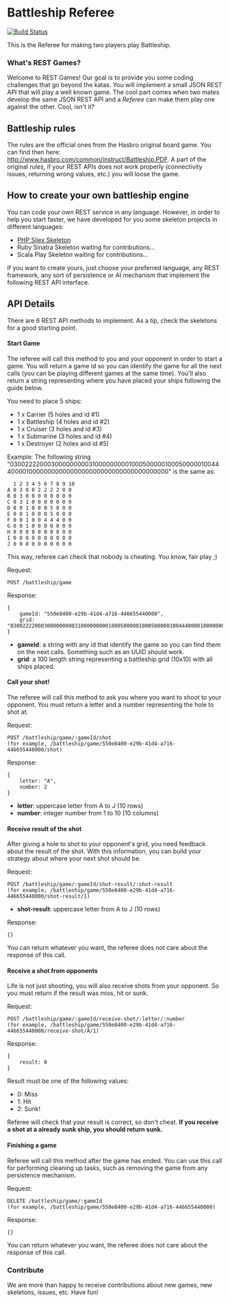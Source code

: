 # Battleship Referee

[![Build Status](https://travis-ci.org/restgames/battleship-client.svg)](https://travis-ci.org/restgames/battleship-client)

This is the Referee for making two players play Battleship.

### What's REST Games?

Welcome to REST Games! Our goal is to provide you some coding challenges that go beyond the katas. You will implement a small JSON REST API that will play a well known game. The cool part comes when two mates develop the same JSON REST API and a _Referee_ can make them play one against the other. Cool, isn't it?

## Battleship rules

The rules are the official ones from the Hasbro original board game. You can find then here: http://www.hasbro.com/common/instruct/Battleship.PDF. A part of the original rules, if your REST APIs does not work properly (connectivity issues, returning wrong values, etc.) you will loose the game.

## How to create your own battleship engine

You can code your own REST service in any language. However, in order to help you start faster, we have developed for you some skeleton projects in different languages:

* [PHP Silex Skeleton](https://github.com/restgames/battleship-rest-silex-skeleton)
* Ruby Sinatra Skeleton waiting for contributions...
* Scala Play Skeleton waiting for contributions...

If you want to create yours, just choose your preferred language, any REST framework, any sort of persistence or AI mechanism that implement the following REST API interface.

## API Details

There are 6 REST API methods to implement. As a tip, check the skeletons for a good starting point.

#### Start Game

The referee will call this method to you and your opponent in order to start a game. You will return a game id so you can identify the game for all the next calls (you can be playing different games at the same time). You'll also return a string representing where you have placed your ships following the guide below.

You need to place 5 ships:
  - 1 x Carrier (5 holes and id #1)
  - 1 x Battleship (4 holes and id #2)
  - 1 x Cruiser (3 holes and id #3)
  - 1 x Submarine (3 holes and id #4)
  - 1 x Destroyer (2 holes and id #5)

Example: The following string "0300222200030000000003100000000010005000001000500000100444000010000000000000000000000000000000000000" is the same as:

      1 2 3 4 5 6 7 8 9 10
    A 0 3 0 0 2 2 2 2 0 0
    B 0 3 0 0 0 0 0 0 0 0
    C 0 3 1 0 0 0 0 0 0 0
    D 0 0 1 0 0 0 5 0 0 0
    E 0 0 1 0 0 0 5 0 0 0
    F 0 0 1 0 0 4 4 4 0 0
    G 0 0 1 0 0 0 0 0 0 0
    H 0 0 0 0 0 0 0 0 0 0
    I 0 0 0 0 0 0 0 0 0 0
    J 0 0 0 0 0 0 0 0 0 0

This way, referee can check that nobody is cheating. You know, fair play ;)

Request:

    POST /battleship/game

Response:

    {
        gameId: "550e8400-e29b-41d4-a716-446655440000",
        grid: "0300222200030000000003100000000010005000001000500000100444000010000000000000000000000000000000000000"
    }

- **gameId**: a string with any id that identify the game so you can find them on the next calls. Something such as an UUID should work.
- **grid**: a 100 length string representing a battleship grid (10x10) with all ships placed.

#### Call your shot!

The referee will call this method to ask you where you want to shoot to your opponent. You must return a letter and a number representing the hole to shot at.

Request:

    POST /battleship/game/:gameId/shot
    (for example, /battleship/game/550e8400-e29b-41d4-a716-446655440000/shot)

Response:

    {
        letter: "A",
        number: 2
    }

- **letter**: uppercase letter from A to J (10 rows)
- **number**: integer number from 1 to 10 (10 columns)

#### Receive result of the shot

After giving a hole to shot to your opponent's grid, you need feedback about the result of the shot. With this information, you can build your strategy about where your next shot should be.

Request:

    POST /battleship/game/:gameId/shot-result/:shot-result
    (for example, /battleship/game/550e8400-e29b-41d4-a716-446655440000/shot-result/1)

- **shot-result**: uppercase letter from A to J (10 rows)

Response:

    {}

You can return whatever you want, the referee does not care about the response of this call.

#### Receive a shot from opponents

Life is not just shooting, you will also receive shots from your opponent. So you must return if the result was miss, hit or sunk.

Request:

    POST /battleship/game/:gameId/receive-shot/:letter/:number
    (for example, /battleship/game/550e8400-e29b-41d4-a716-446655440000/receive-shot/A/1)

Response:

    {
        result: 0
    }

Result must be one of the following values:
- 0: Miss
- 1: Hit
- 2: Sunk!

Referee will check that your result is correct, so don't cheat. **If you receive a shot at a already sunk ship, you should return sunk.**

#### Finishing a game

Referee will call this method after the game has ended. You can use this call for performing cleaning up tasks, such as removing the game from any persistence mechanism.

Request:

    DELETE /battleship/game/:gameId
    (for example, /battleship/game/550e8400-e29b-41d4-a716-446655440000)

Response:

    {}

You can return whatever you want, the referee does not care about the response of this call.

### Contribute

We are more than happy to receive contributions about new games, new skeletons, issues, etc. Have fun!
